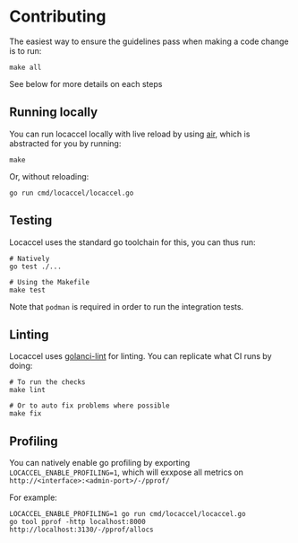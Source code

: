 # Contributing

The easiest way to ensure the guidelines pass when making a code change is to run:

```shell
make all
```

See below for more details on each steps

## Running locally

You can run locaccel locally with live reload by using [air](https://github.com/air-verse/air), which is abstracted for you by running:

```shell
make
```

Or, without reloading:

```shell
go run cmd/locaccel/locaccel.go
```

## Testing

Locaccel uses the standard go toolchain for this, you can thus run:

```shell
# Natively
go test ./...

# Using the Makefile
make test
```

Note that `podman` is required in order to run the integration tests.

## Linting

Locaccel uses [golanci-lint](https://golangci-lint.run/) for linting.
You can replicate what CI runs by doing:

```shell
# To run the checks
make lint

# Or to auto fix problems where possible
make fix
```

## Profiling

You can natively enable go profiling by exporting `LOCACCEL_ENABLE_PROFILING=1`, which will exxpose all metrics on `http://<interface>:<admin-port>/-/pprof/`

For example:

```shell
LOCACCEL_ENABLE_PROFILING=1 go run cmd/locaccel/locaccel.go
go tool pprof -http localhost:8000 http://localhost:3130/-/pprof/allocs
```
